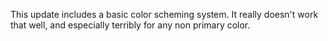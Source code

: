 
 This update includes a basic color scheming system. It really doesn't work that well, and especially terribly for any non primary color.
